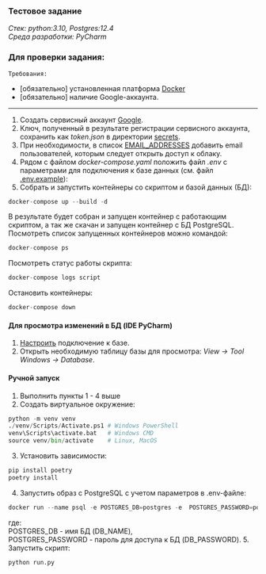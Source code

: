 ### Тестовое задание
*Стек: python:3.10, Postgres:12.4*  
*Среда разработки: PyCharm*
####

### Для проверки задания:
`Требования:`  
* [обязательно] установленная платформа [Docker](https://docs.docker.com/get-docker/)
* [обязательно] наличие Google-аккаунта.

---
1. Создать сервисный аккаунт [Google](https://developers.google.com/identity/protocols/oauth2/service-account?hl=ru).
2. Ключ, полученный в результате регистрации сервисного аккаунта, сохранить как *token.json* в директории [secrets](./secrets).
3. При необходимости, в список [EMAIL_ADDRESSES](./config/settings.py) добавить email пользователей, которым следует открыть доступ к облаку.
4. Рядом с файлом *docker-compose.yaml* положить файл *.env* с параметрами для подключения к базе данных (см. файл [.env.example](.env.example)):
5. Собрать и запустить контейнеры со скриптом и базой данных (БД):
```python
docker-compose up --build -d
```
В результате будет собран и запущен контейнер с работающим скриптом, а так же скачан и запущен контейнер с БД PostgreSQL.  
Посмотреть список запущенных контейнеров можно командой:
```python
docker-compose ps
```
Посмотреть статус работы скрипта:
```python
docker-compose logs script
```
Остановить контейнеры:
```python
docker-compose down
```
#### Для просмотра изменений в БД (IDE PyCharm)
1. [Настроить](https://www.jetbrains.com/help/pycharm/postgresql.html) подключение к базе.
2. Открыть необходимую таблицу базы для просмотра: *View -> Tool Windows -> Database*.

#### Ручной запуск
1. Выполнить пункты 1 - 4 выше
2. Создать виртуальное окружение:
```python
python -m venv venv
./venv/Scripts/Activate.ps1 # Windows PowerShell
venv\Scripts\activate.bat   # Windows CMD
source venv/bin/activate    # Linux, MacOS
```
3. Установить зависимости:
```python
pip install poetry
poetry install
```
4. Запустить образ с PostgreSQL с учетом параметров в .env-файле:
```python
docker run --name psql -e POSTGRES_DB=postgres -e  POSTGRES_PASSWORD=postgres -p 5432:5432 -d postgres:12.4-alpine
```
где:  
POSTGRES_DB - имя БД (DB_NAME),  
POSTGRES_PASSWORD - пароль для доступа к БД (DB_PASSWORD).
5. Запустить скрипт:
```python
python run.py
```
